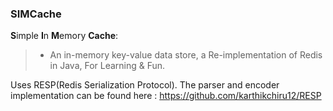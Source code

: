 ### SIMCache
**S**imple **I**n **M**emory **Cache**:
>* An in-memory key-value data store, a Re-implementation of Redis in Java, For Learning & Fun.


Uses RESP(Redis Serialization Protocol). The parser and encoder implementation can be found here : https://github.com/karthikchiru12/RESP
